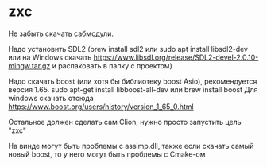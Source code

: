 # zxc
Не забыть скачать сабмодули.

Надо установить SDL2 (brew install sdl2 или sudo apt install libsdl2-dev или на Windows скачать https://www.libsdl.org/release/SDL2-devel-2.0.10-mingw.tar.gz и распаковать в папку с проектом)

Надо скачать boost (или хотя бы библиотеку boost Asio), рекомендуется версия 1.65.
sudo apt-get install libboost-all-dev или brew install boost
Для windows скачать отсюда https://www.boost.org/users/history/version_1_65_0.html

Остальное должен сделать сам Clion, нужно просто запустить цель "zxc"

На винде могут быть проблемы с assimp.dll, также если скачать самый новый boost, то у него могут быть проблемы с Cmake-ом

